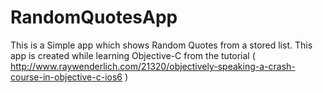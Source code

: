 RandomQuotesApp
===============

This is a Simple app which shows Random Quotes from a stored list.  This app is created while learning Objective-C from the tutorial ( http://www.raywenderlich.com/21320/objectively-speaking-a-crash-course-in-objective-c-ios6 )
